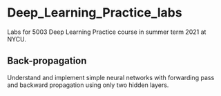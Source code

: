 # Deep_Learning_Practice_labs
Labs for 5003 Deep Learning Practice course in summer term 2021 at NYCU.

## Back-propagation 

Understand and implement simple neural networks with forwarding pass and backward propagation using only two hidden layers.


<a href="./lab1/REPORT.pdf"><i class="fas fa-file-pdf" zoom aria-hidden="true"></i></a>


<head> 
    <script defer src="https://use.fontawesome.com/releases/v5.0.13/js/all.js"></script> 
    <script defer src="https://use.fontawesome.com/releases/v5.0.13/js/v4-shims.js"></script> 
</head> 
<link rel="stylesheet" href="https://use.fontawesome.com/releases/v5.0.13/css/all.css">
